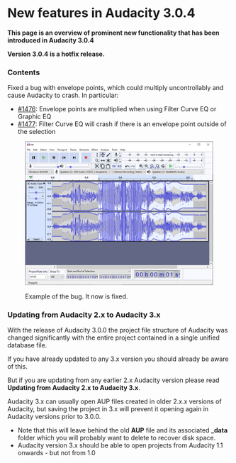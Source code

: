 # New features in Audacity 3.0.4

**This page is an overview of prominent new functionality that has been introduced in Audacity 3.0.4**

**Version 3.0.4 is a hotfix release.**

### Contents

Fixed a bug with envelope points, which could multiply uncontrollably and cause Audacity to crash. In particular:

* [#1476](https://github.com/audacity/audacity/issues/1476): Envelope points are multiplied when using Filter Curve EQ or Graphic EQ
* [#1477](https://github.com/audacity/audacity/issues/1477): Filter Curve EQ will crash if there is an envelope point outside of the selection

<figure><img src="../../../../.gitbook/assets/brokenenvelopes.png" alt=""><figcaption><p>Example of the bug. It now is fixed.</p></figcaption></figure>

### Updating from Audacity 2.x to Audacity 3.x

With the release of Audacity 3.0.0 the project file structure of Audacity was changed significantly with the entire project contained in a single unified database file.

If you have already updated to any 3.x version you should already be aware of this.

But if you are updating from any earlier 2.x Audacity version please read **Updating from Audacity 2.x to Audacity 3.x**.

Audacity 3.x can usually open AUP files created in older 2.x.x versions of Audacity, but saving the project in 3.x will prevent it opening again in Audacity versions prior to 3.0.0.

* Note that this will leave behind the old **AUP** file and its associated **\_data** folder which you will probably want to delete to recover disk space.
* Audacity version 3.x should be able to open projects from Audacity 1.1 onwards - but not from 1.0
